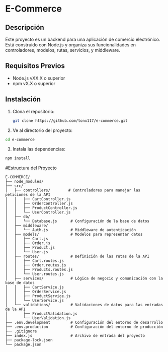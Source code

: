 
# E-Commerce

## Descripción
Este proyecto es un backend para una aplicación de comercio electrónico. Está construido con Node.js y organiza sus funcionalidades en controladores, modelos, rutas, servicios, y middleware.

## Requisitos Previos
- Node.js vXX.X o superior
- npm vX.X o superior

## Instalación

1. Clona el repositorio:
   ```bash
   git clone https://github.com/tonx117/e-commerce.git
   ```

2. Ve al directorio del proyecto:

  ```bash
  cd e-commerce 
  ```
3. Instala las dependencias:

  ```bash
  npm install

  ```


#Estructura del Proyecto

```plaintext
E-COMMERCE/
├── node_modules/
├── src/
│   ├── controllers/        # Controladores para manejar las peticiones de la API
│   │   ├── CartController.js
│   │   ├── OrderController.js
│   │   ├── ProductController.js
│   │   └── UserController.js
│   ├── db/
│   │   └── Database.js      # Configuración de la base de datos
│   ├── middleware/
│   │   └── Auth.js          # Middleware de autenticación
│   ├── models/              # Modelos para representar datos
│   │   ├── Cart.js
│   │   ├── Order.js
│   │   ├── Product.js
│   │   └── User.js
│   ├── routes/              # Definición de las rutas de la API
│   │   ├── Cart.routes.js
│   │   ├── Order.routes.js
│   │   ├── Products.routes.js
│   │   └── User.routes.js
│   ├── services/            # Lógica de negocio y comunicación con la base de datos
│   │   ├── CartService.js
│   │   ├── OrderService.js
│   │   ├── ProductService.js
│   │   └── UserService.js
│   └── validations/         # Validaciones de datos para las entradas de la API
│       ├── ProductValidation.js
│       └── UserValidation.js
├── .env.development         # Configuración del entorno de desarrollo
├── .env.production          # Configuración del entorno de producción
├── .gitignore
├── index.js                 # Archivo de entrada del proyecto
├── package-lock.json
└── package.json










